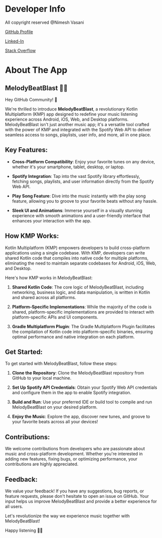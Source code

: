 # Developer Info

All copyright reserved @Nimesh Vasani 

[GitHub Profile](https://github.com/NimeshVasani)

[Linked-In](https://www.linkedin.com/in/nimesh-vasani-99b642154/)

[Stack Overflow](https://stackoverflow.com/users/16579306/nimesh-vasani)

# About The App

## MelodyBeatBlast 🎵🚀

Hey GitHub Community! 👋

We're thrilled to introduce **MelodyBeatBlast**, a revolutionary Kotlin Multiplatform (KMP) app designed to redefine your music listening experience across Android, iOS, Web, and Desktop platforms. MelodyBeatBlast isn't just another music app; it's a versatile tool crafted with the power of KMP and integrated with the Spotify Web API to deliver seamless access to songs, playlists, user info, and more, all in one place.

## Key Features:

- **Cross-Platform Compatibility**: Enjoy your favorite tunes on any device, whether it's your smartphone, tablet, desktop, or laptop.
  
- **Spotify Integration**: Tap into the vast Spotify library effortlessly, fetching songs, playlists, and user information directly from the Spotify Web API.
  
- **Play Song Feature**: Dive into the music instantly with the play song feature, allowing you to groove to your favorite beats without any hassle.
  
- **Sleek UI and Animations**: Immerse yourself in a visually stunning experience with smooth animations and a user-friendly interface that enhances your interaction with the app.

## How KMP Works:

Kotlin Multiplatform (KMP) empowers developers to build cross-platform applications using a single codebase. With KMP, developers can write shared Kotlin code that compiles into native code for multiple platforms, eliminating the need to maintain separate codebases for Android, iOS, Web, and Desktop.

Here's how KMP works in MelodyBeatBlast:

1. **Shared Kotlin Code**: The core logic of MelodyBeatBlast, including networking, business logic, and data manipulation, is written in Kotlin and shared across all platforms.
   
2. **Platform-Specific Implementations**: While the majority of the code is shared, platform-specific implementations are provided to interact with platform-specific APIs and UI components.
   
3. **Gradle Multiplatform Plugin**: The Gradle Multiplatform Plugin facilitates the compilation of Kotlin code into platform-specific binaries, ensuring optimal performance and native integration on each platform.

## Get Started:

To get started with MelodyBeatBlast, follow these steps:

1. **Clone the Repository**: Clone the MelodyBeatBlast repository from GitHub to your local machine.

2. **Set Up Spotify API Credentials**: Obtain your Spotify Web API credentials and configure them in the app to enable Spotify integration.

3. **Build and Run**: Use your preferred IDE or build tool to compile and run MelodyBeatBlast on your desired platform.

4. **Enjoy the Music**: Explore the app, discover new tunes, and groove to your favorite beats across all your devices!

## Contributions:

We welcome contributions from developers who are passionate about music and cross-platform development. Whether you're interested in adding new features, fixing bugs, or optimizing performance, your contributions are highly appreciated.

## Feedback:

We value your feedback! If you have any suggestions, bug reports, or feature requests, please don't hesitate to open an issue on GitHub. Your input helps us improve MelodyBeatBlast and provide a better experience for all users.

Let's revolutionize the way we experience music together with MelodyBeatBlast!

Happy listening 🎵🚀
